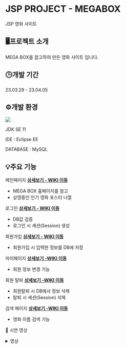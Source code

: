 # JSP PROJECT - MEGABOX
JSP 영화 사이트
## 🖥️프로젝트 소개
MEGA BOX를 참고하여 만든 영화 사이트 입니다.
## 🕒개발 기간
23.03.29 - 23.04.05
## ⚙️개발 환경 
<img src="https://img.shields.io/badge/java-007396?style=for-the-badge&logo=java&logoColor=white">

JDK SE 11

IDE : Eclipse EE

 DATABASE : MySQL


## 💡주요 기능

메인페이지 [**상세보기 - WIKI 이동**](https://github.com/mejjjung/JSP-project/wiki/%EB%A9%94%EC%9D%B8-%ED%8E%98%EC%9D%B4%EC%A7%80)
- MEGA BOX 홈페이지를 참고
- 상영중인 인기 영화 포스터 나열

로그인 [**상세보기 - WIKI 이동**](https://github.com/mejjjung/JSP-project/wiki/%EB%A1%9C%EA%B7%B8%EC%9D%B8-%ED%8E%98%EC%9D%B4%EC%A7%80)
- DB값 검증
- 로그인 시 세션(Session) 생성

회원가입 [**상세보기 - WIKI 이동**](https://github.com/mejjjung/JSP-project/wiki/%ED%9A%8C%EC%9B%90%EA%B0%80%EC%9E%85-%ED%8E%98%EC%9D%B4%EC%A7%80)
- 회원가입 시 입력한 정보를 DB에 저장

마이페이지 [**상세보기 -WIKI 이동**](https://github.com/mejjjung/JSP-project/wiki/%ED%9A%8C%EC%9B%90-%EC%A0%95%EB%B3%B4-%EC%88%98%EC%A0%95-%ED%8E%98%EC%9D%B4%EC%A7%80)
- 회원 정보 변경 기능

회원 탈퇴 [**상세보기 -WIKI 이동**](https://github.com/mejjjung/JSP-project/wiki/%ED%9A%8C%EC%9B%90-%ED%83%88%ED%87%B4-%ED%8E%98%EC%9D%B4%EC%A7%80)
- 회원탈퇴 시 DB에서 정보 삭제
- 탈퇴 시 세션(Session) 삭제

검색 페이지 [**상세보기 -WIKI 이동**](https://github.com/mejjjung/JSP-project/wiki/%EC%98%81%ED%99%94-%EA%B2%80%EC%83%89-%ED%8E%98%EC%9D%B4%EC%A7%80)
- 영화 이름 검색 기능

🎥 시연 영상
<details>
<summary>영상</summary>
<div markdown="1">

https://user-images.githubusercontent.com/124986563/230128313-1243ca1a-7132-4530-8cbf-b3743545f668.mp4

</div>
</details>


